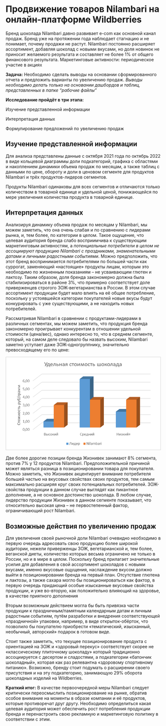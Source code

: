 # Продвижение товаров Nilambari на онлайн-платформе Wildberries

Бренд шоколада Nilambari давно развивает e-com как основной канал продаж. Бренд уже на протяжении года наблюдает стагнацию и не понимает, почему продажи не растут. Nilambari постоянно расширяет ассортимент, добавляя шоколад с новыми вкусами, но доля новинок не приносит желаемого результата и составляет не более 1% от общего финансового результата.
Маркетинговые активности: периодическое участие в акциях 

**Задача:** Необходимо сделать выводы на основании сформированного отчета и предложить варианты по увеличению продаж.
*Выводы необходимо делать только на основании дашбордов и таблиц, представленных в папке “рабочие файлы”*

**Исследование пройдёт в три этапа:**

Изучение представленной информации

Интерпретация данных

Формулирование предложений по увеличению продаж
## Изучение представленной информации

Для анализа представлены данные с октября 2021 года по октябрь 2022 в виде кольцевой диаграммы доли подкатегорий, графика с областями и накоплением динамики объема продаж по месяцам, а также таблиц с данными по цене, обороту и доли в ценовом сегменте для продуктов Nilambari и трёх продуктов-лидеров сегментов.

Продукты Nilambari одинаковы для всех сегментов и отличаются только количеством в товарной единице и удельной ценой, понижающейся по мере увеличения количества продукта в товарной единице.
## Интерпретация данных
Анализируя динамику объема продаж по месяцам у Nilambari, мы можем заметить, что она очень слабая и по сравнению с лидерами рынка, и, тем более, по категории в целом. Такое ощущение, что целевая аудитория бренда слабо восприимчива к существующим маркетинговым активностям, а *потенциальные потребители в целом не ассоциируют продукцию Nilambari с праздниками, знаменательными датами и личными радостными событиями*. Можно предположить, что этот бренд воспринимается потребителями по большей части как суррогат, заменяющий «настоящие» продукты лицам, которым это необходимо по жизненным показаниям – не усваивающим глютен и лактозу. Таким образом, доля бренда закономерно должна была стабилизироваться в районе 3%, что примерно соответствует доле приверженцев строгого ЗОЖ-вегетарианства в России. В этом случае ассортимент продукции будет мало влиять на её общее потребление, поскольку у устоявшейся категории покупателей новые вкусы будут конкурировать с уже существующими, а не находить новых потребителей.

Рассматривая Nilambari в сравнении с продуктами-лидерами в различных сегментах, мы можем заметить, что продукция бренда закономерно проигрывает конкурентам в отношении удельной стоимости (цена/вес), однако интересно то, что в среднем сегменте, который, на самом деле следовало бы назвать высоким, Nilambari заметно уступает даже ЗОЖ-одногруппнику, значительно превосходящему его по цене:

![Диаграмма удельной стоимости продукта в разных сегментах](/Nilambari_analisis/image001.png)


Две более дорогие позиции бренда Жизнивек занимают 8% сегмента, против 7% у 12 продуктов Nilambari. Предположительной причиной может являться разница в позиционировании товара для покупателя. Можно заметить, что Жизнивек акцентирует внимание потребителя большей частью на вкусовых свойствах своих продуктов, тем самым максимально расширяя круг своих потенциальных потребителей. ЗОЖ-свойства продукции в данном случае выглядят как пикантное дополнение, а не основное достоинство шоколада. В любом случае, лидерство продукции Жизнивек в данном сегменте показывает, что относительно высокая цена – не первостепенный фактор, ограничивающий рост Nilambari.
## Возможные действия по увеличению продаж
Для увеличения своей рыночной доли Nilambari очевидно необходимо в первую очередь адресовать свою продукцию более широкой аудитории, нежели приверженцы ЗОЖ, вегетарианской и, тем более, веганской диеты, количество которых весьма ограничено не только в России, но и в мире в целом. Поскольку бренд прилагает значительные усилия для добавления в свой ассортимент шоколадов с новыми вкусами, именно вкусовые ощущения, наслаждение вкусом должно выйти в позиционировании бренда на первый план. Отсутствие глютена и лактозы, а также сахара могло бы позиционироваться как фактор, в первую очередь придающий особые изысканные вкусовые свойства продукции, и уже во-вторую, как положительно влияющий на здоровье, в качестве приятного дополнения 

Вторым возможным действием могла бы быть привязка части продукции к праздничным/памятным календарным датам и личным радостным событиям, путём разработки и внедрения соответствующей «праздничной» упаковки, например, в виде открыток-обёрток, что позволило бы покупателю приобрести «тематический, изысканный, необычный, авторский» подарок в готовом виде.

Стоит также заметить, что текущее позиционирование продукта с ориентацией на ЗОЖ и «здоровый перекус» соответствует скорее не «классическому плиточному шоколаду» который традиционно ассоциируется с десертом и сладостями, а подкатегории «батончик шоколадный», которая как раз релевантна «здоровому спортивному питанию». Возможно, бренду стоит подумать о расширении своего присутствия и на эту подкатегорию, занимающую 29% оборота шоколадных изделий на Wildberries.

**Краткий итог:**
В качестве первоочередной меры Nilambari следует критически переосмыслить позиционирование на рынке, обратив особое внимание на моменты в образе компании и её продуктов, которые противоречат друг другу. Необходимо определиться какая целевая аудитория может обеспечить рост потребления продукции бренда и перенастроить свою рекламную и маркетинговую политику в соответствии с этим.
